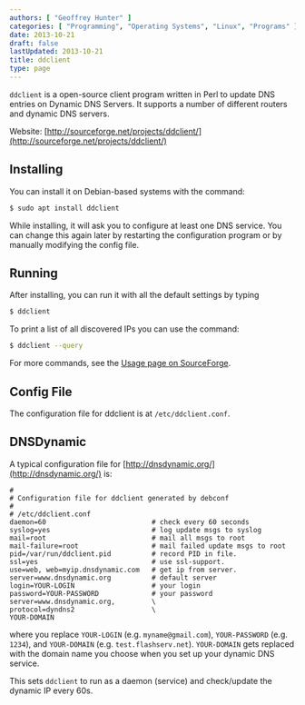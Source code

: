 ```yaml
---
authors: [ "Geoffrey Hunter" ]
categories: [ "Programming", "Operating Systems", "Linux", "Programs" ]
date: 2013-10-21
draft: false
lastUpdated: 2013-10-21
title: ddclient
type: page
---
```


`ddclient` is a open-source client program written in Perl to update DNS entries on Dynamic DNS Servers. It supports a number of different routers and dynamic DNS servers.

Website: [http://sourceforge.net/projects/ddclient/](http://sourceforge.net/projects/ddclient/)

## Installing

You can install it on Debian-based systems with the command:

```sh    
$ sudo apt install ddclient
```

While installing, it will ask you to configure at least one DNS service. You can change this again later by restarting the configuration program or by manually modifying the config file.

## Running

After installing, you can run it with all the default settings by typing

```sh    
$ ddclient
```

To print a list of all discovered IPs you can use the command:

```sh    
$ ddclient --query
```

For more commands, see the [Usage page on SourceForge](https://sourceforge.net/p/ddclient/wiki/usage/).

## Config File

The configuration file for ddclient is at `/etc/ddclient.conf`.

## DNSDynamic

A typical configuration file for [http://dnsdynamic.org/](http://dnsdynamic.org/) is:

```text
#
# Configuration file for ddclient generated by debconf
#
# /etc/ddclient.conf
daemon=60                          # check every 60 seconds
syslog=yes                         # log update msgs to syslog
mail=root                          # mail all msgs to root
mail-failure=root                  # mail failed update msgs to root
pid=/var/run/ddclient.pid          # record PID in file.
ssl=yes                            # use ssl-support.
use=web, web=myip.dnsdynamic.com   # get ip from server.
server=www.dnsdynamic.org          # default server
login=YOUR-LOGIN                   # your login
password=YOUR-PASSWORD             # your password
server=www.dnsdynamic.org,         \
protocol=dyndns2                   \
YOUR-DOMAIN
```

where you replace `YOUR-LOGIN` (e.g. `myname@gmail.com`), `YOUR-PASSWORD` (e.g. `1234`), and `YOUR-DOMAIN` (e.g. `test.flashserv.net`). `YOUR-DOMAIN` gets replaced with the domain name you choose when you set up your dynamic DNS service.

This sets `ddclient` to run as a daemon (service) and check/update the dynamic IP every 60s.
